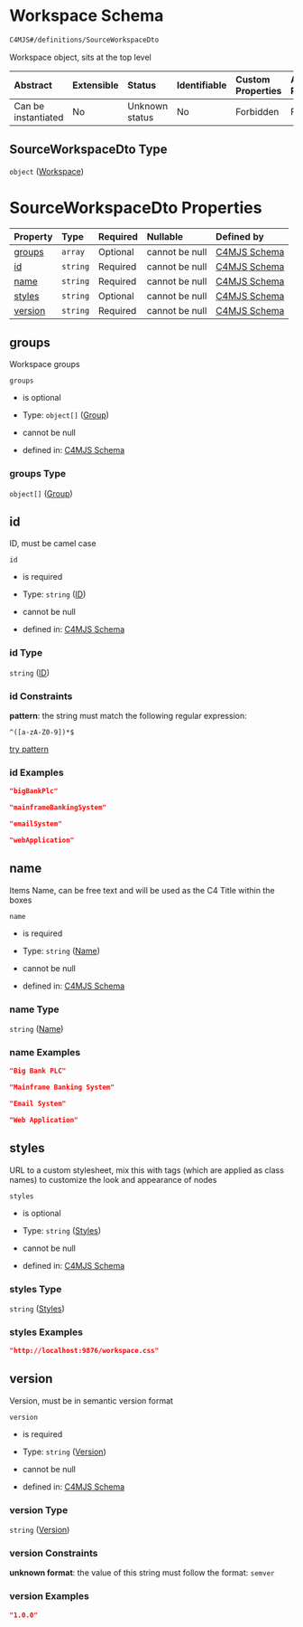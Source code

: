 # Workspace Schema

```txt
C4MJS#/definitions/SourceWorkspaceDto
```

Workspace object, sits at the top level

| Abstract            | Extensible | Status         | Identifiable | Custom Properties | Additional Properties | Access Restrictions | Defined In                                                                            |
| :------------------ | :--------- | :------------- | :----------- | :---------------- | :-------------------- | :------------------ | :------------------------------------------------------------------------------------ |
| Can be instantiated | No         | Unknown status | No           | Forbidden         | Forbidden             | none                | [source-workspace.schema.json\*](source-workspace.schema.json "open original schema") |

## SourceWorkspaceDto Type

`object` ([Workspace](source-workspace-definitions-workspace.md))

# SourceWorkspaceDto Properties

| Property            | Type     | Required | Nullable       | Defined by                                                                                                                              |
| :------------------ | :------- | :------- | :------------- | :-------------------------------------------------------------------------------------------------------------------------------------- |
| [groups](#groups)   | `array`  | Optional | cannot be null | [C4MJS Schema](source-workspace-definitions-workspace-properties-groups.md "C4MJS#/definitions/SourceWorkspaceDto/properties/groups")   |
| [id](#id)           | `string` | Required | cannot be null | [C4MJS Schema](source-workspace-definitions-workspace-properties-id.md "C4MJS#/definitions/SourceWorkspaceDto/properties/id")           |
| [name](#name)       | `string` | Required | cannot be null | [C4MJS Schema](source-workspace-definitions-workspace-properties-name.md "C4MJS#/definitions/SourceWorkspaceDto/properties/name")       |
| [styles](#styles)   | `string` | Optional | cannot be null | [C4MJS Schema](source-workspace-definitions-workspace-properties-styles.md "C4MJS#/definitions/SourceWorkspaceDto/properties/styles")   |
| [version](#version) | `string` | Required | cannot be null | [C4MJS Schema](source-workspace-definitions-workspace-properties-version.md "C4MJS#/definitions/SourceWorkspaceDto/properties/version") |

## groups

Workspace groups

`groups`

- is optional

- Type: `object[]` ([Group](source-workspace-definitions-group.md))

- cannot be null

- defined in: [C4MJS Schema](source-workspace-definitions-workspace-properties-groups.md "C4MJS#/definitions/SourceWorkspaceDto/properties/groups")

### groups Type

`object[]` ([Group](source-workspace-definitions-group.md))

## id

ID, must be camel case

`id`

- is required

- Type: `string` ([ID](source-workspace-definitions-workspace-properties-id.md))

- cannot be null

- defined in: [C4MJS Schema](source-workspace-definitions-workspace-properties-id.md "C4MJS#/definitions/SourceWorkspaceDto/properties/id")

### id Type

`string` ([ID](source-workspace-definitions-workspace-properties-id.md))

### id Constraints

**pattern**: the string must match the following regular expression:&#x20;

```regexp
^([a-zA-Z0-9])*$
```

[try pattern](<https://regexr.com/?expression=%5E(%5Ba-zA-Z0-9%5D)*%24> "try regular expression with regexr.com")

### id Examples

```json
"bigBankPlc"
```

```json
"mainframeBankingSystem"
```

```json
"emailSystem"
```

```json
"webApplication"
```

## name

Items Name, can be free text and will be used as the C4 Title within the boxes

`name`

- is required

- Type: `string` ([Name](source-workspace-definitions-workspace-properties-name.md))

- cannot be null

- defined in: [C4MJS Schema](source-workspace-definitions-workspace-properties-name.md "C4MJS#/definitions/SourceWorkspaceDto/properties/name")

### name Type

`string` ([Name](source-workspace-definitions-workspace-properties-name.md))

### name Examples

```json
"Big Bank PLC"
```

```json
"Mainframe Banking System"
```

```json
"Email System"
```

```json
"Web Application"
```

## styles

URL to a custom stylesheet, mix this with tags (which are applied as class names) to customize the look and appearance of nodes

`styles`

- is optional

- Type: `string` ([Styles](source-workspace-definitions-workspace-properties-styles.md))

- cannot be null

- defined in: [C4MJS Schema](source-workspace-definitions-workspace-properties-styles.md "C4MJS#/definitions/SourceWorkspaceDto/properties/styles")

### styles Type

`string` ([Styles](source-workspace-definitions-workspace-properties-styles.md))

### styles Examples

```json
"http://localhost:9876/workspace.css"
```

## version

Version, must be in semantic version format

`version`

- is required

- Type: `string` ([Version](source-workspace-definitions-workspace-properties-version.md))

- cannot be null

- defined in: [C4MJS Schema](source-workspace-definitions-workspace-properties-version.md "C4MJS#/definitions/SourceWorkspaceDto/properties/version")

### version Type

`string` ([Version](source-workspace-definitions-workspace-properties-version.md))

### version Constraints

**unknown format**: the value of this string must follow the format: `semver`

### version Examples

```json
"1.0.0"
```
